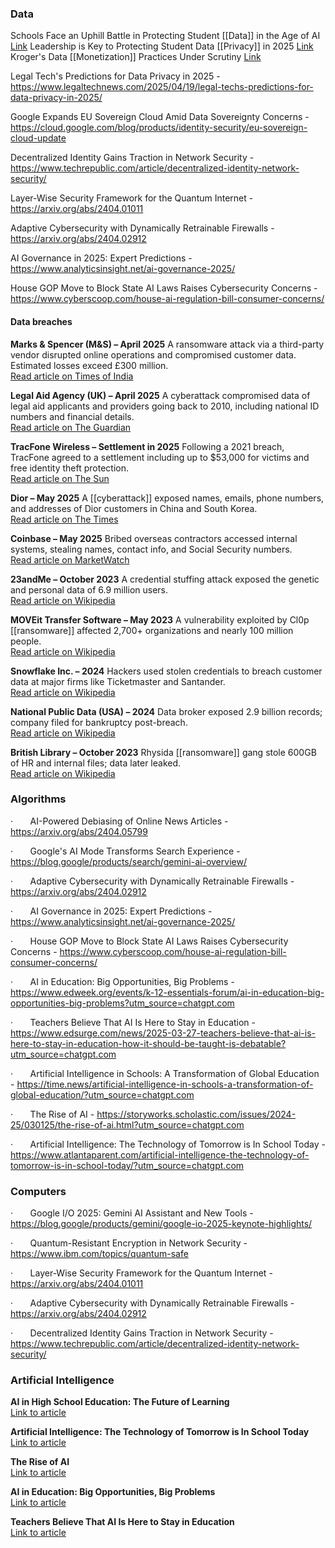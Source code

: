 

### Data

Schools Face an Uphill Battle in Protecting Student [[Data]] in the Age of AI [Link](https://www.edweek.org/technology/schools-face-an-uphill-battle-in-protecting-student-data-in-the-age-of-ai/2025/03?utm_source=chatgpt.com) 
Leadership is Key to Protecting Student Data [[Privacy]] in 2025 [Link](https://www.eschoolnews.com/it-leadership/2025/04/14/leadership-is-key-to-protecting-student-data-privacy-in-2025/?utm_source=chatgpt.com)
Kroger's Data [[Monetization]] Practices Under Scrutiny [Link](https://www.consumerreports.org/privacy/kroger-loyalty-card-data-a1257898765/)

Legal Tech's Predictions for Data Privacy in 2025 - https://www.legaltechnews.com/2025/04/19/legal-techs-predictions-for-data-privacy-in-2025/

Google Expands EU Sovereign Cloud Amid Data Sovereignty Concerns - https://cloud.google.com/blog/products/identity-security/eu-sovereign-cloud-update

Decentralized Identity Gains Traction in Network Security - https://www.techrepublic.com/article/decentralized-identity-network-security/

Layer-Wise Security Framework for the Quantum Internet - https://arxiv.org/abs/2404.01011

Adaptive Cybersecurity with Dynamically Retrainable Firewalls - https://arxiv.org/abs/2404.02912

AI Governance in 2025: Expert Predictions - https://www.analyticsinsight.net/ai-governance-2025/

House GOP Move to Block State AI Laws Raises Cybersecurity Concerns - https://www.cyberscoop.com/house-ai-regulation-bill-consumer-concerns/

#### Data breaches

**Marks & Spencer (M&S) – April 2025**
A ransomware attack via a third-party vendor disrupted online operations and compromised customer data. Estimated losses exceed £300 million.  
[Read article on Times of India](https://timesofindia.indiatimes.com/technology/tech-news/ms-hacking-marks-spencer-faces-over-400-million-cyberattack-bill-online-sales-hit-until-july/articleshow/121312597.cms)

**Legal Aid Agency (UK) – April 2025**
A cyberattack compromised data of legal aid applicants and providers going back to 2010, including national ID numbers and financial details.  
[Read article on The Guardian](https://www.theguardian.com/law/2025/may/19/significant-amount-of-personal-data-accessed-in-legal-aid-agency-data-breach-says-moj)

**TracFone Wireless – Settlement in 2025**
Following a 2021 breach, TracFone agreed to a settlement including up to $53,000 for victims and free identity theft protection.  
[Read article on The Sun](https://www.the-sun.com/money/14296850/americans-get-data-breach-settlement-tracfone/)

**Dior – May 2025**
A [[cyberattack]] exposed names, emails, phone numbers, and addresses of Dior customers in China and South Korea.  
[Read article on The Times](https://www.thetimes.co.uk/article/dior-cyberattack-data-breach-customers-7b79mvfsq)

**Coinbase – May 2025**
Bribed overseas contractors accessed internal systems, stealing names, contact info, and Social Security numbers.  
[Read article on MarketWatch](https://www.marketwatch.com/story/coinbase-suffers-cyber-attack-as-oversees-employees-were-bribed-to-steal-customer-data-c74b2840)

**23andMe – October 2023**
A credential stuffing attack exposed the genetic and personal data of 6.9 million users.  
[Read article on Wikipedia](https://en.wikipedia.org/wiki/23andMe_data_leak)

**MOVEit Transfer Software – May 2023**
A vulnerability exploited by Cl0p [[ransomware]] affected 2,700+ organizations and nearly 100 million people.  
[Read article on Wikipedia](https://en.wikipedia.org/wiki/2023_MOVEit_data_breach)

**Snowflake Inc. – 2024**
Hackers used stolen credentials to breach customer data at major firms like Ticketmaster and Santander.  
[Read article on Wikipedia](https://en.wikipedia.org/wiki/Snowflake_Inc.)

**National Public Data (USA) – 2024**
Data broker exposed 2.9 billion records; company filed for bankruptcy post-breach.  
[Read article on Wikipedia](https://en.wikipedia.org/wiki/2024_National_Public_Data_breach)

**British Library – October 2023**
Rhysida [[ransomware]] gang stole 600GB of HR and internal files; data later leaked.  
[Read article on Wikipedia](https://en.wikipedia.org/wiki/British_Library_cyberattack)

### Algorithms

·       AI-Powered Debiasing of Online News Articles - https://arxiv.org/abs/2404.05799

·       Google's AI Mode Transforms Search Experience - https://blog.google/products/search/gemini-ai-overview/

·       Adaptive Cybersecurity with Dynamically Retrainable Firewalls - https://arxiv.org/abs/2404.02912

·       AI Governance in 2025: Expert Predictions - https://www.analyticsinsight.net/ai-governance-2025/

·       House GOP Move to Block State AI Laws Raises Cybersecurity Concerns - https://www.cyberscoop.com/house-ai-regulation-bill-consumer-concerns/

·       AI in Education: Big Opportunities, Big Problems - https://www.edweek.org/events/k-12-essentials-forum/ai-in-education-big-opportunities-big-problems?utm_source=chatgpt.com

·       Teachers Believe That AI Is Here to Stay in Education - https://www.edsurge.com/news/2025-03-27-teachers-believe-that-ai-is-here-to-stay-in-education-how-it-should-be-taught-is-debatable?utm_source=chatgpt.com

·       Artificial Intelligence in Schools: A Transformation of Global Education - https://time.news/artificial-intelligence-in-schools-a-transformation-of-global-education/?utm_source=chatgpt.com

·       The Rise of AI - https://storyworks.scholastic.com/issues/2024-25/030125/the-rise-of-ai.html?utm_source=chatgpt.com

·       Artificial Intelligence: The Technology of Tomorrow is In School Today - https://www.atlantaparent.com/artificial-intelligence-the-technology-of-tomorrow-is-in-school-today/?utm_source=chatgpt.com

### Computers

·       Google I/O 2025: Gemini AI Assistant and New Tools - https://blog.google/products/gemini/google-io-2025-keynote-highlights/

·       Quantum-Resistant Encryption in Network Security - https://www.ibm.com/topics/quantum-safe

·       Layer-Wise Security Framework for the Quantum Internet - https://arxiv.org/abs/2404.01011

·       Adaptive Cybersecurity with Dynamically Retrainable Firewalls - https://arxiv.org/abs/2404.02912

·       Decentralized Identity Gains Traction in Network Security - https://www.techrepublic.com/article/decentralized-identity-network-security/



### Artificial Intelligence

**AI in High School Education: The Future of Learning**  
[Link to article](https://www.theamericanacademy.com/blogs/articles/ai-in-high-school-education-the-future-of-learning)

**Artificial Intelligence: The Technology of Tomorrow is In School Today**  
[Link to article](https://www.atlantaparent.com/artificial-intelligence-the-technology-of-tomorrow-is-in-school-today)

**The Rise of AI**  
[Link to article](https://storyworks.scholastic.com/issues/2024-25/030125/the-rise-of-ai.html)

**AI in Education: Big Opportunities, Big Problems**  
[Link to article](https://www.edweek.org/events/k-12-essentials-forum/ai-in-education-big-opportunities-big-problems)

**Teachers Believe That AI Is Here to Stay in Education**  
[Link to article](https://www.edsurge.com/news/2025-03-27-teachers-believe-that-ai-is-here-to-stay-in-education-how-it-should-be-taught-is-debatable)

